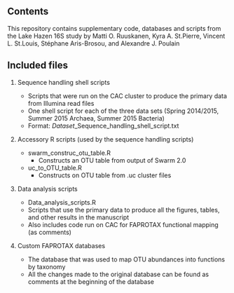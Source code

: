 ## Contents

This repository contains supplementary code, databases and scripts from the 
Lake Hazen 16S study by Matti O. Ruuskanen, Kyra A. St.Pierre, 
Vincent L. St.Louis, Stéphane Aris-Brosou, and Alexandre J. Poulain

## Included files

1. Sequence handling shell scripts
	- Scripts that were run on the CAC cluster to produce the primary data from Illumina read files
	- One shell script for each of the three data sets (Spring 2014/2015, Summer 2015 Archaea, Summer 2015 Bacteria)
	- Format: *Dataset*_Sequence_handling_shell_script.txt

2. Accessory R scripts (used by the sequence handling scripts)
	- swarm_construc_otu_table.R
		* Constructs an OTU table from output of Swarm 2.0
	- uc_to_OTU_table.R
		* Constructs on OTU table from .uc cluster files
		
3. Data analysis scripts
	- Data_analysis_scripts.R
	- Scripts that use the primary data to produce all the figures, tables, and other results in the manuscript
	- Also includes code run on CAC for FAPROTAX functional mapping (as comments)

4. Custom FAPROTAX databases
	- The database that was used to map OTU abundances into functions by taxonomy
	- All the changes made to the original database can be found as comments at the beginning of the database
